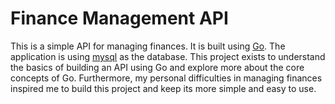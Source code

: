 # Finance Management API
This is a simple API for managing finances. It is built using [Go](https://go.dev/). The application is using [mysql](https://www.mysql.com/) as the database.
This project exists to understand the basics of building an API using Go and explore more about the core concepts of Go. Furthermore, my personal difficulties in managing finances inspired me to build this project and keep its more simple and easy to use.
